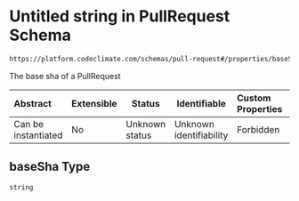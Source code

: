 # Untitled string in PullRequest Schema

```txt
https://platform.codeclimate.com/schemas/pull-request#/properties/baseSha
```

The base sha of a PullRequest


| Abstract            | Extensible | Status         | Identifiable            | Custom Properties | Additional Properties | Access Restrictions | Defined In                                                                                |
| :------------------ | ---------- | -------------- | ----------------------- | :---------------- | --------------------- | ------------------- | ----------------------------------------------------------------------------------------- |
| Can be instantiated | No         | Unknown status | Unknown identifiability | Forbidden         | Allowed               | none                | [PullRequest.schema.json\*](../../schemas/PullRequest.schema.json "open original schema") |

## baseSha Type

`string`
